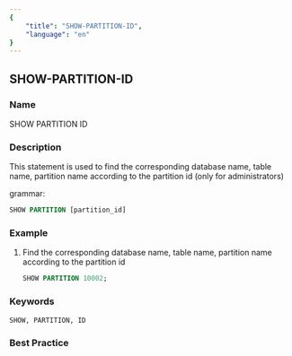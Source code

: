 ```yaml
---
{
    "title": "SHOW-PARTITION-ID",
    "language": "en"
}
---
```


<!--
Licensed to the Apache Software Foundation (ASF) under one
or more contributor license agreements.  See the NOTICE file
distributed with this work for additional information
regarding copyright ownership.  The ASF licenses this file
to you under the Apache License, Version 2.0 (the
"License"); you may not use this file except in compliance
with the License.  You may obtain a copy of the License at

  http://www.apache.org/licenses/LICENSE-2.0

Unless required by applicable law or agreed to in writing,
software distributed under the License is distributed on an
"AS IS" BASIS, WITHOUT WARRANTIES OR CONDITIONS OF ANY
KIND, either express or implied.  See the License for the
specific language governing permissions and limitations
under the License.
-->

## SHOW-PARTITION-ID

### Name

SHOW PARTITION ID

### Description

This statement is used to find the corresponding database name, table name, partition name according to the partition id (only for administrators)

  grammar:

```sql
SHOW PARTITION [partition_id]
```
### Example

1. Find the corresponding database name, table name, partition name according to the partition id

    ```sql
    SHOW PARTITION 10002;
    ````

### Keywords

    SHOW, PARTITION, ID

### Best Practice

